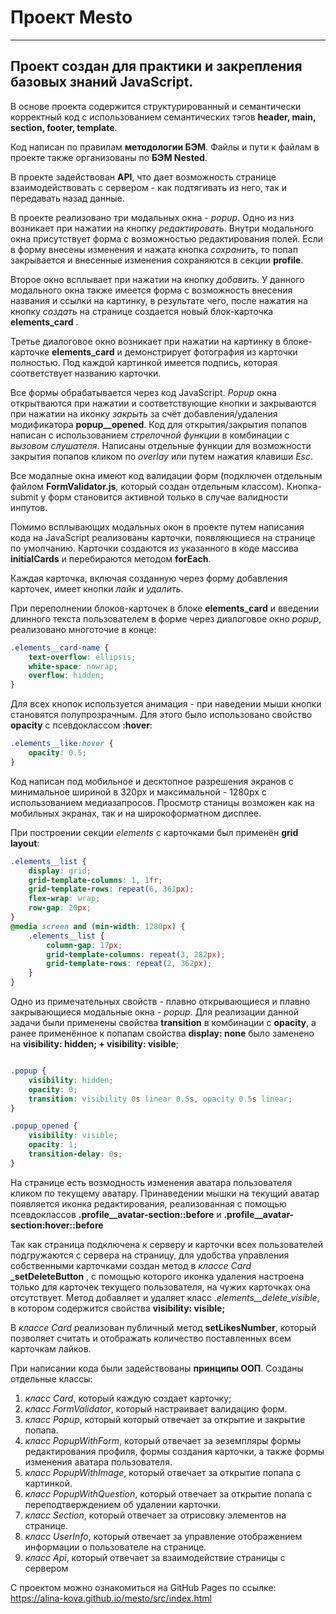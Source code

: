 # Проект Mesto
------------------------------------------------------------
## Проект создан для практики и закрепления базовых знаний JavaScript.
 
 В основе проекта содержится структурированный и семантически корректный код с использованием семантических тэгов **header, main, section, footer, template**.

 Код написан по правилам **методологии БЭМ**. Файлы и пути к файлам в проекте также организованы по **БЭМ Nested**.

 В проекте задействован **API**, что дает возможность странице взаимодействовать с сервером - как подтягивать из него, так и передавать назад данные.

 В проекте реализовано три модальных окна - *popup*. Одно из низ возникает при нажатии на кнопку *редактировать*.  Внутри модального окна присутствует форма с возможностью редактирования полей. Если в форму внесены изменения и нажата кнопка *сохранить*, то попап закрывается и внесенные изменения сохраняются в секции **profile**. 
 
 Второе окно всплывает при нажатии на кнопку *добавить*. У данного модального окна также имеется форма с возможность внесения названия и ссылки на картинку, в результате чего, после нажатия на кнопку *создать* на странице создается новый блок-карточка **elements_card** .
 
 Третье диалоговое окно возникает при нажатии на картинку в блоке-карточке **elements_card**  и демонстрирует фотография из карточки полностью. Под каждой картинкой имеется подпись, которая соответствует названию карточки. 
 
 Все формы обрабатывается через код JavaScript. *Popup* окна открытваются при нажатии и соответствующие кнопки и закрываются при нажатии на иконку *закрыть* за счёт добавления/удаления модификатора **popup__opened**. Код для открытия/закрытия попапов написан с использованием *стрелочной функции* в комбинации с *вызовом слушателя*. Написаны отдельные функции для возможности закрытия попапов кликом по *overlay* или путем нажатия клавиши *Esc*.
 
 Все модалные окна имеют код валидации форм (подключен отдельным файлом **FormValidator.js**, который создан отдельным классом). Кнопка-submit у форм становится активной только в случае валидности инпутов.
 
 Помимо всплывающих модальных окон в проекте путем написания кода на JavaScript реализованы карточки, появляющиеся на странице по умолчанию. Карточки создаются из указанного в коде массива **initialCards** и перебираются методом **forEach**. 
 
 Каждая карточка, включая созданную через форму добавления карточек, имеет кнопки *лайк* и *удалить*.
 
 
 При переполнении блоков-карточек в блоке **elements_card** и введении длинного текста пользователем в форме через диалоговое окно *popup*, реализовано многоточие в конце:

```css
.elements__card-name {
    text-overflow: ellipsis;
    white-space: nowrap;
    overflow: hidden;
}
```  


Для всех кнопок используется анимация - при наведении мыши кнопки становятся полупрозрачным. Для этого было использовано  свойство **opacity** c псевдоклассом **:hover**: 

```css
.elements__like:hover {
    opacity: 0.5;
}
``` 

Код написан под мобильное и десктопное разрешения экранов с минимальное шириной в 320px и максимальной - 1280px с использованием медиазапросов. Просмотр станицы возможен как на мобильных экранах, так и на широкоформатном дисплее. 

При построении секции *elements* c карточками был применён **grid layout**:

```css
.elements__list {
    display: grid;
    grid-template-columns: 1, 1fr;
    grid-template-rows: repeat(6, 361px);
    flex-wrap: wrap;
    row-gap: 20px;
}
@media screen and (min-width: 1280px) {
    .elements__list {
        column-gap: 17px;
        grid-template-columns: repeat(3, 282px);
        grid-template-rows: repeat(2, 362px);
    }
}
``` 

Одно из примечательных свойств - плавно открывающиеся и плавно закрывающиеся модальные окна - *popup*.
Для реализации данной задачи были применены свойства  **transition** в комбинации с  **opacity**, а ранее применённое к попапам свойства  **display: none** было заменено на  **visibility: hidden; + visibility: visible**;


```css

.popup {
    visibility: hidden;
    opacity: 0;
    transition: visibility 0s linear 0.5s, opacity 0.5s linear;
}

.popup_opened {
    visibility: visible;
    opacity: 1;
    transition-delay: 0s;
}
``` 

На странице есть возмодность изменения аватара пользователя кликом по текущему аватару. Принаведении мышки на текущий аватар появляется иконка редактирования, реализованная c помощью псевдоклассов **.profile__avatar-section::before** и 
**.profile__avatar-section:hover::before** 

Так как страница подключена к серверу и карточки всех пользователей подгружаются с сервера на страницу, для удобства управления собственными карточками создан метод в *классе Card* **_setDeleteButton** , с помощью которого иконка удаления настроена только для карточек текущего пользователя, на чужих карточках она отсутствует. Метод добавляет и удаляет класс *.elements__delete_visible*, в котором содержится свойства **visibility: visible;**

В *классе Card* реализован публичный метод **setLikesNumber**, который позволяет считать и отображать количество поставленных всем карточкам лайков.

При написании кода были задействованы **принципы ООП**. Созданы отдельные классы:
1. *класс Card*, который каждую создает карточку;
2. *класс FormValidator*, который настраивает валидацию форм.
3. *класс Popup*, который который отвечает за открытие и закрытие попапа.
4. *класс PopupWithForm*, который отвечает за эеземпляры формы редактирования профиля, формы создания карточки, а также формы изменения аватара пользователя.
5. *класс PopupWithImage*, который отвечает за открытие попапа с картинкой.
6. *класс PopupWithQuestion*, который отвечает за открытие попапа с переподтверждением об удалении карточки.
7. *класс Section*, который отвечает за отрисовку элементов на странице.
8. *класс UserInfo*, который отвечает за управление отображением информации о пользователе на странице.
9. *класс Api*, который отвечает за взаимодействие страницы с сервером

С проектом можно ознакомиться на GitHub Pages по ссылке: https://alina-kova.github.io/mesto/src/index.html
